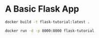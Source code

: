# A Basic Flask App

```bash
docker build -t flask-tutorial:latest .

docker run -d -p 8000:8000 flask-tutorial
```






